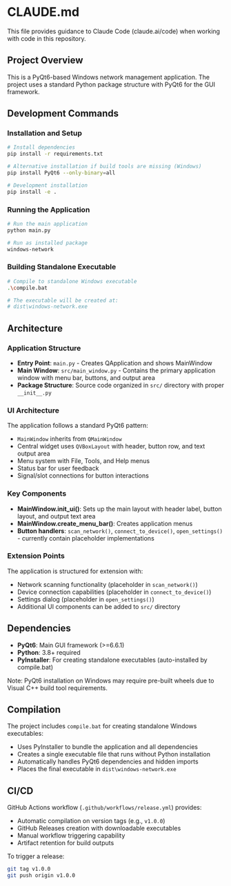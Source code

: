 # CLAUDE.md

This file provides guidance to Claude Code (claude.ai/code) when working with code in this repository.

## Project Overview

This is a PyQt6-based Windows network management application. The project uses a standard Python package structure with PyQt6 for the GUI framework.

## Development Commands

### Installation and Setup
```bash
# Install dependencies
pip install -r requirements.txt

# Alternative installation if build tools are missing (Windows)
pip install PyQt6 --only-binary=all

# Development installation
pip install -e .
```

### Running the Application
```bash
# Run the main application
python main.py

# Run as installed package
windows-network
```

### Building Standalone Executable
```bash
# Compile to standalone Windows executable
.\compile.bat

# The executable will be created at:
# dist\windows-network.exe
```

## Architecture

### Application Structure
- **Entry Point**: `main.py` - Creates QApplication and shows MainWindow
- **Main Window**: `src/main_window.py` - Contains the primary application window with menu bar, buttons, and output area
- **Package Structure**: Source code organized in `src/` directory with proper `__init__.py`

### UI Architecture
The application follows a standard PyQt6 pattern:
- `MainWindow` inherits from `QMainWindow`
- Central widget uses `QVBoxLayout` with header, button row, and text output area
- Menu system with File, Tools, and Help menus
- Status bar for user feedback
- Signal/slot connections for button interactions

### Key Components
- **MainWindow.init_ui()**: Sets up the main layout with header label, button layout, and output text area
- **MainWindow.create_menu_bar()**: Creates application menus
- **Button handlers**: `scan_network()`, `connect_to_device()`, `open_settings()` - currently contain placeholder implementations

### Extension Points
The application is structured for extension with:
- Network scanning functionality (placeholder in `scan_network()`)
- Device connection capabilities (placeholder in `connect_to_device()`)
- Settings dialog (placeholder in `open_settings()`)
- Additional UI components can be added to `src/` directory

## Dependencies

- **PyQt6**: Main GUI framework (>=6.6.1)
- **Python**: 3.8+ required
- **PyInstaller**: For creating standalone executables (auto-installed by compile.bat)

Note: PyQt6 installation on Windows may require pre-built wheels due to Visual C++ build tool requirements.

## Compilation

The project includes `compile.bat` for creating standalone Windows executables:
- Uses PyInstaller to bundle the application and all dependencies
- Creates a single executable file that runs without Python installation
- Automatically handles PyQt6 dependencies and hidden imports
- Places the final executable in `dist\windows-network.exe`

## CI/CD

GitHub Actions workflow (`.github/workflows/release.yml`) provides:
- Automatic compilation on version tags (e.g., `v1.0.0`)
- GitHub Releases creation with downloadable executables
- Manual workflow triggering capability
- Artifact retention for build outputs

To trigger a release:
```bash
git tag v1.0.0
git push origin v1.0.0
```